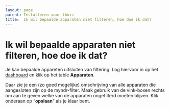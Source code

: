 ```yaml
---
layout: page
parent: Installeren voor thuis
title:  Ik wil bepaalde apparaten niet filteren, hoe doe ik dat? 
---
```


# Ik wil bepaalde apparaten niet filteren, hoe doe ik dat?

Je kan bepaalde appareten uitsluiten van filtering. Log hiervoor in op het [dashboard](https://dashboard.myndr.net/) en klik op het table **Apparaten**.

Daar zie je een (zo goed mogelijke) omschrijving van alle apparaten die aangesloten zijn op de myndr-filter. Maak gebruik van de vink-boxen rechts om aan te geven welke van de apparaten ongefilterd moeten blijven. Klik onderaan op “**opslaan**” als je klaar bent. 


